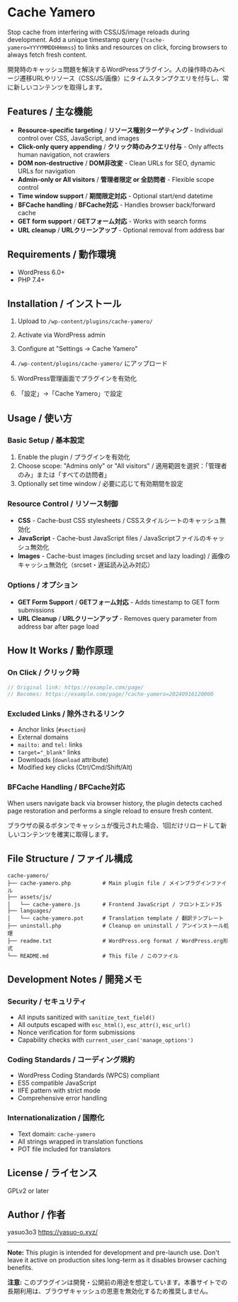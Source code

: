 # Cache Yamero

Stop cache from interfering with CSS/JS/image reloads during development.
Add a unique timestamp query (`?cache-yamero=YYYYMMDDHHmmss`) to links and resources on click, forcing browsers to always fetch fresh content.

開発時のキャッシュ問題を解決するWordPressプラグイン。人の操作時のみページ遷移URLやリソース（CSS/JS/画像）にタイムスタンプクエリを付与し、常に新しいコンテンツを取得します。

## Features / 主な機能

- **Resource-specific targeting** / **リソース種別ターゲティング** - Individual control over CSS, JavaScript, and images
- **Click-only query appending** / **クリック時のみクエリ付与** - Only affects human navigation, not crawlers
- **DOM non-destructive** / **DOM非改変** - Clean URLs for SEO, dynamic URLs for navigation
- **Admin-only or All visitors** / **管理者限定 or 全訪問者** - Flexible scope control
- **Time window support** / **期間限定対応** - Optional start/end datetime
- **BFCache handling** / **BFCache対応** - Handles browser back/forward cache
- **GET form support** / **GETフォーム対応** - Works with search forms
- **URL cleanup** / **URLクリーンアップ** - Optional removal from address bar

## Requirements / 動作環境

- WordPress 6.0+
- PHP 7.4+

## Installation / インストール

1. Upload to `/wp-content/plugins/cache-yamero/`
2. Activate via WordPress admin
3. Configure at "Settings → Cache Yamero"

1. `/wp-content/plugins/cache-yamero/` にアップロード
2. WordPress管理画面でプラグインを有効化
3. 「設定」→「Cache Yamero」で設定

## Usage / 使い方

### Basic Setup / 基本設定

1. Enable the plugin / プラグインを有効化
2. Choose scope: "Admins only" or "All visitors" / 適用範囲を選択：「管理者のみ」または「すべての訪問者」
3. Optionally set time window / 必要に応じて有効期間を設定

### Resource Control / リソース制御

- **CSS** - Cache-bust CSS stylesheets / CSSスタイルシートのキャッシュ無効化
- **JavaScript** - Cache-bust JavaScript files / JavaScriptファイルのキャッシュ無効化
- **Images** - Cache-bust images (including srcset and lazy loading) / 画像のキャッシュ無効化（srcset・遅延読み込み対応）

### Options / オプション

- **GET Form Support** / **GETフォーム対応** - Adds timestamp to GET form submissions
- **URL Cleanup** / **URLクリーンアップ** - Removes query parameter from address bar after page load

## How It Works / 動作原理

### On Click / クリック時
```javascript
// Original link: https://example.com/page/
// Becomes: https://example.com/page/?cache-yamero=20240916120000
```

### Excluded Links / 除外されるリンク
- Anchor links (`#section`)
- External domains
- `mailto:` and `tel:` links
- `target="_blank"` links
- Downloads (`download` attribute)
- Modified key clicks (Ctrl/Cmd/Shift/Alt)

### BFCache Handling / BFCache対応
When users navigate back via browser history, the plugin detects cached page restoration and performs a single reload to ensure fresh content.

ブラウザの戻るボタンでキャッシュが復元された場合、1回だけリロードして新しいコンテンツを確実に取得します。

## File Structure / ファイル構成

```
cache-yamero/
├── cache-yamero.php          # Main plugin file / メインプラグインファイル
├── assets/js/
│   └── cache-yamero.js       # Frontend JavaScript / フロントエンドJS
├── languages/
│   └── cache-yamero.pot      # Translation template / 翻訳テンプレート
├── uninstall.php             # Cleanup on uninstall / アンインストール処理
├── readme.txt                # WordPress.org format / WordPress.org形式
└── README.md                 # This file / このファイル
```

## Development Notes / 開発メモ

### Security / セキュリティ
- All inputs sanitized with `sanitize_text_field()`
- All outputs escaped with `esc_html()`, `esc_attr()`, `esc_url()`
- Nonce verification for form submissions
- Capability checks with `current_user_can('manage_options')`

### Coding Standards / コーディング規約
- WordPress Coding Standards (WPCS) compliant
- ES5 compatible JavaScript
- IIFE pattern with strict mode
- Comprehensive error handling

### Internationalization / 国際化
- Text domain: `cache-yamero`
- All strings wrapped in translation functions
- POT file included for translators

## License / ライセンス

GPLv2 or later

## Author / 作者

yasuo3o3
https://yasuo-o.xyz/

---

**Note:** This plugin is intended for development and pre-launch use. Don't leave it active on production sites long-term as it disables browser caching benefits.

**注意:** このプラグインは開発・公開前の用途を想定しています。本番サイトでの長期利用は、ブラウザキャッシュの恩恵を無効化するため推奨しません。
